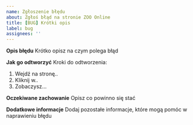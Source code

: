 ```yaml
---
name: Zgłoszenie błędu
about: Zgłoś błąd na stronie ZOO Online
title: [BUG] Krótki opis
label: bug
assignees: ''
---
```


**Opis błędu**
Krótko opisz na czym polega błąd

**Jak go odtworzyć**
Kroki do odtworzenia:
1. Wejdź na stronę..
2. Kliknij w..
3. Zobaczysz...

**Oczekiwane zachowanie**
Opisz co powinno się stać

**Dodatkowe informacje**
Dodaj pozostałe informacje, które mogą pomóc w naprawieniu błędu
